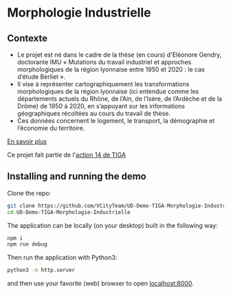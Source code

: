 # Morphologie Industrielle

## Contexte

- Le projet est né dans le cadre de la thèse (en cours) d'Eléonore Gendry, doctorante IMU « Mutations du travail industriel et approches morphologiques de la région lyonnaise entre 1950 et 2020 : le cas d’étude Berliet ».
- Il vise à représenter cartographiquement les transformations morphologiques de la région lyonnaise (ici entendue comme les départements actuels du Rhône, de l’Ain, de l’Isère, de l’Ardèche et de la Drôme) de 1950 à 2020, en s’appuyant sur les informations géographiques récoltées au cours du travail de thèse.
- Ces données concernent le logement, le transport, la démographie et l’économie du territoire.

[En savoir plus](https://imu.universite-lyon.fr/medias/fichier/tiga-projet-morphologie-industrielle_1678090645386-pdf)

Ce projet fait partie de l'[action 14 de TIGA](https://imu.universite-lyon.fr/tiga/)

## Installing and running the demo

Clone the repo:

```bash
git clone https://github.com/VCityTeam/UD-Demo-TIGA-Morphologie-Industrielle.git
cd UD-Demo-TIGA-Morphologie-Industrielle
```

The application can be locally (on your desktop) built in the following way:

```bash
npm i
npm run debug
```

Then run the application with Python3:

```bash
python3 -m http.server
```

and then use your favorite (web) browser to open [localhost:8000](http://localhost:8000/).
